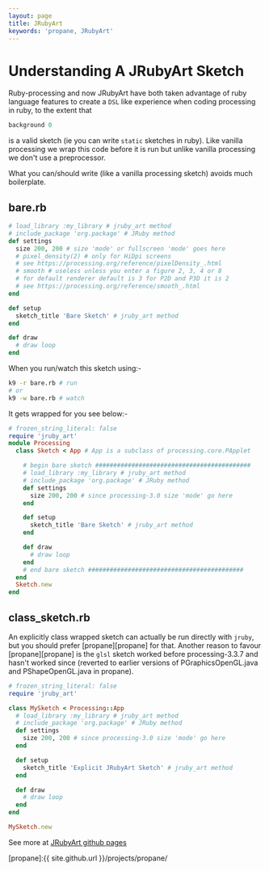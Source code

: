 ```yaml
---
layout: page
title: JRubyArt
keywords: 'propane, JRubyArt'
---
```


# Understanding A JRubyArt Sketch

Ruby-processing and now JRubyArt have both taken advantage of ruby language features to create a `DSL` like experience when coding processing in ruby, to the extent that

```ruby
background 0
```

is a valid sketch (ie you can write `static` sketches in ruby). Like vanilla processing we wrap this code before it is run but unlike vanilla processing we don't use a preprocessor.

What you can/should write (like a vanilla processing sketch) avoids much boilerplate.

## bare.rb

```ruby
# load_library :my_library # jruby_art method
# include_package 'org.package' # JRuby method
def settings
  size 200, 200 # size 'mode' or fullscreen 'mode' goes here
  # pixel_density(2) # only for HiDpi screens
  # see https://processing.org/reference/pixelDensity_.html
  # smooth # useless unless you enter a figure 2, 3, 4 or 8
  # for default renderer default is 3 for P2D and P3D it is 2
  # see https://processing.org/reference/smooth_.html
end

def setup
  sketch_title 'Bare Sketch' # jruby_art method
end

def draw
  # draw loop
end
```

When you run/watch this sketch using:-

```bash
k9 -r bare.rb # run
# or
k9 -w bare.rb # watch
```

It gets wrapped for you see below:-

```ruby
# frozen_string_literal: false
require 'jruby_art'
module Processing
  class Sketch < App # App is a subclass of processing.core.PApplet

    # begin bare sketch ###########################################
    # load_library :my_library # jruby_art method
    # include_package 'org.package' # JRuby method
    def settings
      size 200, 200 # since processing-3.0 size 'mode' go here
    end

    def setup
      sketch_title 'Bare Sketch' # jruby_art method
    end

    def draw
      # draw loop
    end    
    # end bare sketch ###########################################
  end
  Sketch.new
end
```

## class_sketch.rb

An explicitly class wrapped sketch can actually be run directly with `jruby`, but you should prefer [propane][propane] for that. Another reason to favour [propane][propane] is the `glsl` sketch worked before processing-3.3.7 and hasn't worked since (reverted to earlier versions of PGraphicsOpenGL.java and PShapeOpenGL.java in propane).

```ruby
# frozen_string_literal: false
require 'jruby_art'

class MySketch < Processing::App
  # load_library :my_library # jruby_art method
  # include_package 'org.package' # JRuby method
  def settings
    size 200, 200 # since processing-3.0 size 'mode' go here
  end

  def setup
    sketch_title 'Explicit JRubyArt Sketch' # jruby_art method
  end

  def draw
    # draw loop
  end
end

MySketch.new
```

See more at [JRubyArt github pages][github_pages]

[propane]:{{ site.github.url }}/projects/propane/

[github_pages]: https://ruby-processing.github.io/JRubyArt/
